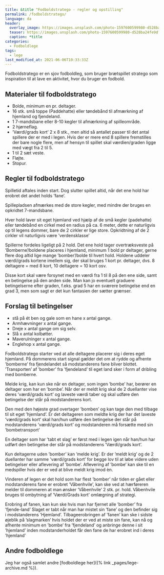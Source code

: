 ```yaml
---
title: &title "Fodboldstratego - regler og opstilling"
permalink: /fodboldstratego/
language: da
header:
  overlay_image: https://images.unsplash.com/photo-1597600599980-d528ba24fe9d?ixid=MnwxMjA3fDB8MHxwaG90by1wYWdlfHx8fGVufDB8fHx8&ixlib=rb-1.2.1&auto=format&fit=crop&h=600&w=1200&q=10
  teaser: https://images.unsplash.com/photo-1597600599980-d528ba24fe9d?ixid=MnwxMjA3fDB8MHxwaG90by1wYWdlfHx8fGVufDB8fHx8&ixlib=rb-1.2.1&auto=format&fit=crop&h=300&w=400&q=10
  caption: *title
categories:
  - Fodboldlege
tags:
  - lege
last_modified_at: 2021-06-06T10:33:33Z
---
```


Fodboldstratego er en sjov fodboldleg, som bruger brætspillet stratego som inspiration til at lave en aktivitet, hvor du bruger en fodbold.

## Materialer til fodboldstratego

- Bolde, minimum en pr. deltager.
- 16 stk. små toppe (Paddehatte) eller tøndebånd til
afmærkning af hjemland og fjendeland.
- 1 7-mandsbane eller 8-10 kegler til afmærkning
af spilleområde.
- 2 hjørneflag.
- ’Værdi/grads kort’ 2 x 8 stk., men altid så antallet
passer til det antal spillere der er med i legen. Hvis
der er mere end 8 spillere fremstilles der bare nogle
flere, men af hensyn til spillet skal værdien/graden
ligge med vægt fra 2 til 5.
- 1 til 2 sæt veste.
- Fløjte.
- Stopur.

## Regler til fodboldstratego

Spilletid aftales inden start. Dog slutter spillet altid,
når det ene hold har erobret det andet holds ’fane’.

Spillepladsen afmærkes med de store kegler, med
mindre der bruges en opkridtet 7-mandsbane.

Hver hold laver sit eget hjemland ved hjælp af de
små kegler (padehatte) eller tøndebånd en cirkel med en radius på ca. 6 meter, dette er naturligvis op til legens dommer, bare de 2 cirkler er lige store. Opkridtning af de 2 cirkler vil naturligvis være ’verdensklasse’

Spillerne fordeles ligeligt på 2 hold. Det ene hold tager overtræksveste på ’Bomberne’/boldene placeres i hjemland, minimum 1 bold pr deltager, gerne flere
dog altid lige mange ’bomber’/bolde til hvert hold.
Holdene uddeler værdi/grads kortene imellem sig,
der skal bruges 1 kort pr. deltager, dvs. 8 deltagere =
med 8 kort, 10 deltagere = 10 kort osv.

Disse kort skal
være forsynet med en værdi fra 1 til 8 på den ene side,
samt en betingelse på den anden side. Man kan jo
eventuelt graduere betingelserne efter graden, f.eks.
grad 5 har en sværere betingelse end en grad 3, men
som sagt er det kun fantasien der sætter grænser.

## Forslag til betingelser

- stå på ét ben og gale som en hane x antal gange.
- Armhævninger x antal gange.
- Dreje x antal gange om sig selv.
- Slå x antal kolbøtter.
- Maverulninger x antal gange.
- Englehop x antal gange.

Fodboldstratego starter ved at alle deltagere placerer sig
i deres eget hjemland. På dommerens start signal
gælder det om at rydde og afhente ’bomberne’ fra
fjendelandet så modstanderens fane bliver blottet.
’Transporten’ af ’bomber’ fra ’fjendeland’ til eget land
sker i form af dribling med bomberne.

Melde krig, kan kun ske når en deltager, som ingen
’bombe’ har, berører en deltager som har en ’bombe’.
Når der er meldt krig skal de 2 duellanter vise deres
’værdi/grads kort’ og laveste værdi taber og skal
udføre den betingelse der står på modstanderens
kort.

Den med den højeste grad overtager ’bomben’
og kan tage den med tilbage til sit eget ’hjemland’.
Er det deltageren som meldte krig der har det laveste ’værdi/grads kort’ skal han/hun udføre den betingelse der står på modstanderens ’værdi/grads kort’ og modstanderen må forsætte med sin ’bombetransport’

En deltager som har ’tabt et slag’ er først med i legen
igen når han/hun har udført den betingelse der står
på modstanderens ’Værdi/grads kort’.

Kun deltagerne uden ’bomber’ kan ’melde krig’.
Er der ’meldt krig’ og de 2 duellanter har samme
’værdi/grads kort’ for begge lov til at løbe videre uden
betingelser eller aflevering af ’bombe’. Aflevering af
’bombe’ kan ske til en medspiller hvis der er ved at
blive meldt krig imod èn.

Vinderen af legen er det hold som har flest ’bomber’
når tiden er gået eller modstanderens fane er erobret
’Våbenhvile’, kan ske ved at hærføreren melder til
dommeren at man ønsker ’Våbenhvile’ 2 stk. pr. hold.
Våbenhvile bruges til ombytning af ’Værdi/Grads
kort’ omlægning af strategi.

Erobring af fanen, kan kun ske hvis man har fjernet
alle ’bomber’ fra ’fjende-land’ Slaget er tabt når man har mistet sin ’fane’ og den befinder sig i modstanderens ’Hjemland’. Tilbageerobringen af ’fanen’ kan ske i sidste øjeblik på ’slagmarken’ hvis holdet der er
ved at miste sin fane, kan nå og afhente minimum
en ’bombe’ fra ’fjendeland’ og anbringe denne i sit
’hjemland’ inden modstanderholdet får den fane de
har erobret ind i deres ’hjemland’

## Andre fodboldlege

Jeg har også samlet andre [fodboldlege her]({% link _pages/lege-archive.md %}).
